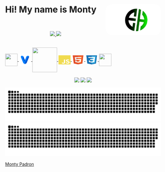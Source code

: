 <div>
<h1> Hi!  My name is Monty </h>
<img align="right" alt="EC" height="100" style="border-radius:20px;" src="https://raw.githubusercontent.com/Monty-Gabriel/Monty-Gabriel/main/img/eh-verde.gif">
</div>
</br>
</br>

<div align="center">
  <a href="https://github.com/Monty-Gabriel">
  <img height="170em" src="https://github-readme-stats.vercel.app/api?username=brseghese&show_icons=true&theme=chartreuse-dark&include_all_commits=true&count_private=true"/>
  <img height="170em" src="https://github-readme-stats.vercel.app/api/top-langs/?username=brseghese&layout=compact&langs_count=7&theme=chartreuse-dark"/>
</div>
  
  </br>
<div style="display: inline_block"><br>
  <img align="center" height="40" width="40" src="https://i.ibb.co/8gxdCS0/pngwing-com-1.png">
  <img align="center" height="40" width="40" src="https://raw.githubusercontent.com/github/explore/80688e429a7d4ef2fca1e82350fe8e3517d3494d/topics/vagrant/vagrant.png">
  <img align="center" height="80" width="80" src="https://i.ibb.co/WzbSpNL/pngwing-com.png">
  <img align="center" alt="Js" height="30" width="40" src="https://raw.githubusercontent.com/devicons/devicon/master/icons/javascript/javascript-plain.svg">
  <img align="center" alt="HTML" height="30" width="40" src="https://raw.githubusercontent.com/devicons/devicon/master/icons/html5/html5-original.svg">
  <img align="center" alt="CSS" height="30" width="40" src="https://raw.githubusercontent.com/devicons/devicon/master/icons/css3/css3-original.svg">
  <img align="center" height="40" width="40" src="https://raw.githubusercontent.com/Monty-Gabriel/Vetflix/master/img/favico.ico">
  
</div>
  
  </br>
 
 <div align="center"> 
  <a href="https://www.instagram.com/m0nty_g4bri3l/" target="_blank"><img src="https://img.shields.io/badge/-Instagram-%23E4405F?style=for-the-badge&logo=instagram&logoColor=white" target="_blank"></a>
  <a href = "mailto:montyvirtual-engine.com"><img src="https://img.shields.io/badge/Gmail-D14836?style=for-the-badge&logo=gmail&logoColor=white" target="_blank"></a>
  <a href="https://www.linkedin.com/in/montyt" target="_blank"><img src="https://img.shields.io/badge/-LinkedIn-%230077B5?style=for-the-badge&logo=linkedin&logoColor=white" target="_blank"></a>
  
  <!---![Snake animation](https://github.com/Monty-Gabriel/Monty-Gabriel/blob/output/github-contribution-grid-snake.svg#gh-dark-mode-only)-->
  ![github contribution grid snake animation](https://raw.githubusercontent.com/Monty-Gabriel/Monty-Gabriel/output/github-contribution-grid-snake-dark.svg#gh-dark-mode-only)![github contribution grid snake animation](https://raw.githubusercontent.com/Monty-Gabriel/Monty-Gabriel/output/github-contribution-grid-snake.svg#gh-light-mode-only)
 
</div>


<div class="badge-base LI-profile-badge" data-locale="es_ES" data-size="medium" data-theme="dark" data-type="HORIZONTAL" data-vanity="monty-padron-7a2b9a169" data-version="v1"><a class="badge-base__link LI-simple-link" href="https://br.linkedin.com/in/montyt?trk=profile-badge">Monty Padron</a></div>
              
              
